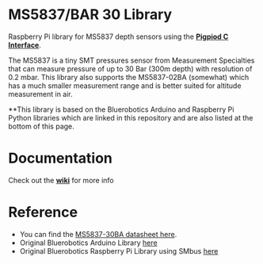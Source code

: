 # MS5837/BAR 30 Library

Raspberry Pi library for MS5837 depth sensors using the [**Pigpiod C Interface**](http://abyz.me.uk/rpi/pigpio/pdif2.html). 

The MS5837 is a tiny SMT pressures sensor from Measurement Specialties that can measure pressure of up to 30 Bar (300m depth) with resolution of 0.2 mbar.
This library also supports the MS5837-02BA (somewhat) which has a much smaller measurement range and is better suited for altitude measurement in air.

**This library is based on the Bluerobotics Arduino and Raspberry Pi Python libraries which are linked in this repository and are also listed at the bottom of this page.

# Documentation

Check out the [**wiki**](https://git.whoi.edu/mural/drivers/bar30_depth_sensor/-/wikis/home) for more info

# Reference

- You can find the [MS5837-30BA datasheet here](http://www.mouser.com/ds/2/418/MS5837-30BA-736494.pdf).
- Original Bluerobotics Arduino Library [here](https://github.com/bluerobotics/BlueRobotics_MS5837_Library)
- Original Bluerobotics Raspberry Pi Library using SMbus [here](https://github.com/bluerobotics/ms5837-python)